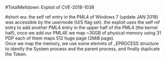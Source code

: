 #TotalMeltdown:
Exploit of CVE-2018-1038

#short wu:
the self ref entry in the PML4 of Windows 7 (update JAN 2018) was accessible by the usermode (U/S flag set). the exploit uses the self ref entry to add another PML4 entry in the upper half of the PML4 (the kernel half), once we add our PML4E we map ~30GB of physical memory using 31 PDP each of them maps 512 huge page (2MiB page).  
Once we map the memory, we use some elemnts of _EPROCESS structure to idenify the System process and the parent process, and finally duplicate the Token.